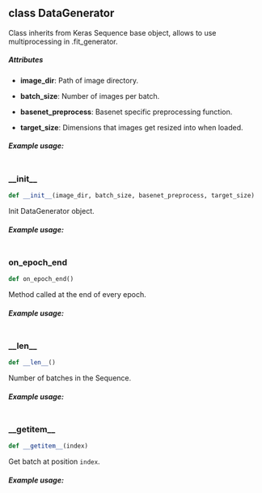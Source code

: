 ## class DataGenerator
Class inherits from Keras Sequence base object, allows to use multiprocessing in .fit_generator.


##### Attributes
* **image_dir**: Path of image directory.

* **batch_size**: Number of images per batch.

* **basenet_preprocess**: Basenet specific preprocessing function.

* **target_size**: Dimensions that images get resized into when loaded.

##### Example usage:
```python
```
### \_\_init\_\_
```python
def __init__(image_dir, batch_size, basenet_preprocess, target_size)
```
Init DataGenerator object.


##### Example usage:
```python
```

### on\_epoch\_end
```python
def on_epoch_end()
```
Method called at the end of every epoch.


##### Example usage:
```python
```

### \_\_len\_\_
```python
def __len__()
```
Number of batches in the Sequence.


##### Example usage:
```python
```

### \_\_getitem\_\_
```python
def __getitem__(index)
```
Get batch at position `index`.


##### Example usage:
```python
```

